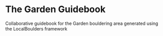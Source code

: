 # The Garden Guidebook
 Collaborative guidebook for the Garden bouldering area generated using the LocalBoulders framework
